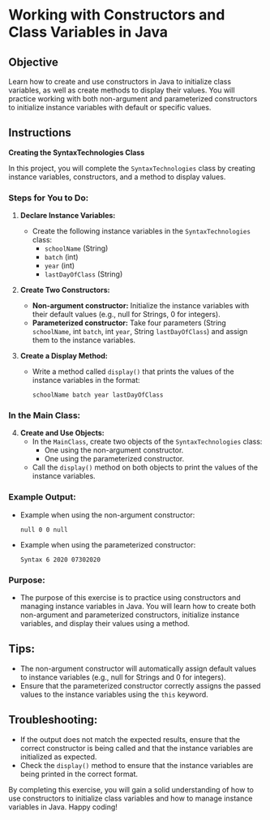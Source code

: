 # Working with Constructors and Class Variables in Java

## Objective
Learn how to create and use constructors in Java to initialize class variables, as well as create methods to display their values. You will practice working with both non-argument and parameterized constructors to initialize instance variables with default or specific values.

## Instructions

**Creating the SyntaxTechnologies Class**

In this project, you will complete the `SyntaxTechnologies` class by creating instance variables, constructors, and a method to display values.

### Steps for You to Do:

1. **Declare Instance Variables:**
    - Create the following instance variables in the `SyntaxTechnologies` class:
        - `schoolName` (String)
        - `batch` (int)
        - `year` (int)
        - `lastDayOfClass` (String)

2. **Create Two Constructors:**
    - **Non-argument constructor:** Initialize the instance variables with their default values (e.g., null for Strings, 0 for integers).
    - **Parameterized constructor:** Take four parameters (String `schoolName`, int `batch`, int `year`, String `lastDayOfClass`) and assign them to the instance variables.

3. **Create a Display Method:**
    - Write a method called `display()` that prints the values of the instance variables in the format:
      ```
      schoolName batch year lastDayOfClass
      ```

### In the Main Class:

4. **Create and Use Objects:**
    - In the `MainClass`, create two objects of the `SyntaxTechnologies` class:
        - One using the non-argument constructor.
        - One using the parameterized constructor.
    - Call the `display()` method on both objects to print the values of the instance variables.

### Example Output:

- Example when using the non-argument constructor:
  ```
  null 0 0 null
  ```

- Example when using the parameterized constructor:
  ```
  Syntax 6 2020 07302020
  ```

### Purpose:

- The purpose of this exercise is to practice using constructors and managing instance variables in Java. You will learn how to create both non-argument and parameterized constructors, initialize instance variables, and display their values using a method.

## Tips:
- The non-argument constructor will automatically assign default values to instance variables (e.g., null for Strings and 0 for integers).
- Ensure that the parameterized constructor correctly assigns the passed values to the instance variables using the `this` keyword.

## Troubleshooting:
- If the output does not match the expected results, ensure that the correct constructor is being called and that the instance variables are initialized as expected.
- Check the `display()` method to ensure that the instance variables are being printed in the correct format.

By completing this exercise, you will gain a solid understanding of how to use constructors to initialize class variables and how to manage instance variables in Java. Happy coding!
